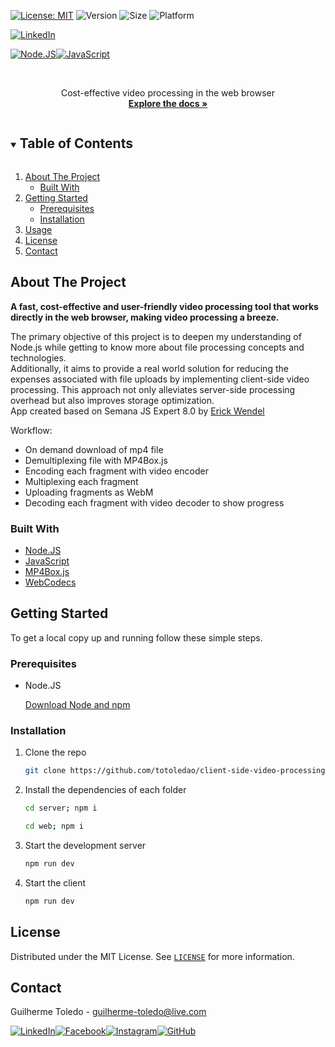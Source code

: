 [![License: MIT][license-shield]][license-url]
![Version](https://img.shields.io/badge/version-1.0.0-6bd4a7)
![Size](https://img.shields.io/github/repo-size/totoledao/client-side-video-processing)
![Platform](https://img.shields.io/badge/platform-Web-7F00FF)

[![LinkedIn][linkedin-shield]][linkedin-url]

[![Node.JS][nodejs-shield]][nodejs-url][![JavaScript][javascript-shield]][javascript-url]

<!-- PROJECT LOGO -->
<br />
<p align="center">
  <a href="https://github.com/totoledao/client-side-video-processing">
    <!-- <img src="web\src\assets\logo.svg" alt="SpaceTime Logo" width="250"> -->
  </a>
  
  <p align="center">
    Cost-effective video processing in the web browser
    <br />
    <a href="https://github.com/totoledao/client-side-video-processing"><strong>Explore the docs »</strong></a>    
  </p>
</p>

<!-- TABLE OF CONTENTS -->
<details open="open">
  <summary><h2 style="display: inline-block">Table of Contents</h2></summary>
  <ol>
    <li>
      <a href="#about-the-project">About The Project</a>
      <ul>
        <li><a href="#built-with">Built With</a></li>
      </ul>
    </li>
    <li>
      <a href="#getting-started">Getting Started</a>
      <ul>
        <li><a href="#prerequisites">Prerequisites</a></li>
        <li><a href="#installation">Installation</a></li>
      </ul>
    </li>    
    <li><a href="#usage">Usage</a></li>
    <li><a href="#license">License</a></li>
    <li><a href="#contact">Contact</a></li>    
  </ol>
</details>

<!-- ABOUT THE PROJECT -->

## About The Project

**A fast, cost-effective and user-friendly video processing tool that works directly in the web browser, making video processing a breeze.**

The primary objective of this project is to deepen my understanding of Node.js while getting to know more about file processing concepts and technologies.<br>
Additionally, it aims to provide a real world solution for reducing the expenses associated with file uploads by implementing client-side video processing. This approach not only alleviates server-side processing overhead but also improves storage optimization.<br>
App created based on Semana JS Expert 8.0 by [Erick Wendel](https://cursos.erickwendel.com.br/)

Workflow:

- On demand download of mp4 file
- Demultiplexing file with MP4Box.js
- Encoding each fragment with video encoder
- Multiplexing each fragment
- Uploading fragments as WebM
- Decoding each fragment with video decoder to show progress

### Built With

- [Node.JS][nodejs-url]
- [JavaScript][javascript-url]
- [MP4Box.js](https://github.com/gpac/mp4box.js/)
- [WebCodecs](https://github.com/w3c/webcodecs/)

<!-- GETTING STARTED -->

## Getting Started

To get a local copy up and running follow these simple steps.

### Prerequisites

- Node.JS

  [Download Node and npm](https://nodejs.org/)

### Installation

1. Clone the repo
   ```sh
   git clone https://github.com/totoledao/client-side-video-processing.git
   ```
2. Install the dependencies of each folder
   ```sh
   cd server; npm i
   ```
   ```sh
   cd web; npm i
   ```
3. Start the development server
   ```sh
   npm run dev
   ```
4. Start the client
   ```sh
   npm run dev
   ```

<!-- USAGE EXAMPLES -->

<!-- ## Usage -->

<!-- ![web-login](https://github.com/totoledao/totoledao/assets/40635662/60743232-836d-4190-96bc-828b88c560ed)
Create an account or Login using your GitHub account -->

<!-- LICENSE -->

## License

Distributed under the MIT License. See [`LICENSE`][license-url] for more information.

<!-- CONTACT -->

## Contact

Guilherme Toledo - guilherme-toledo@live.com

[![LinkedIn](https://img.shields.io/badge/LinkedIn-0077B5?style=for-the-badge&logo=linkedin&logoColor=white)](https://www.linkedin.com/in/guilhermemtoledo/)[![Facebook](https://img.shields.io/badge/Facebook-1877F2?style=for-the-badge&logo=facebook&logoColor=white)](https://www.facebook.com/totoledao)[![Instagram](https://img.shields.io/badge/Instagram-E4405F?style=for-the-badge&logo=instagram&logoColor=white)](https://www.instagram.com/totoledao)[![GitHub](https://img.shields.io/badge/GitHub-100000?style=for-the-badge&logo=github&logoColor=whit)](https://www.github.com/totoledao)

<!-- MARKDOWN LINKS & IMAGES -->
<!-- https://www.markdownguide.org/basic-syntax/#reference-style-links -->

[license-shield]: https://img.shields.io/badge/License-MIT-blue.svg
[license-url]: https://github.com/totoledao/gameplay-app/blob/main/MIT-LICENSE.txt
[linkedin-shield]: https://img.shields.io/badge/-LinkedIn-black.svg?style=for-the-badge&logo=linkedin&colorB=0e76a8
[linkedin-url]: http://www.linkedin.com/in/guilhermemtoledo
[javascript-shield]: https://img.shields.io/badge/javascript-%23323330.svg?style=for-the-badge&logo=javascript&logoColor=%23F7DF1E
[javascript-url]: https://www.javascript.com/
[nodejs-shield]: https://img.shields.io/badge/Node.js-43853D?style=for-the-badge&logo=node.js&logoColor=white
[nodejs-url]: https://nodejs.org/
